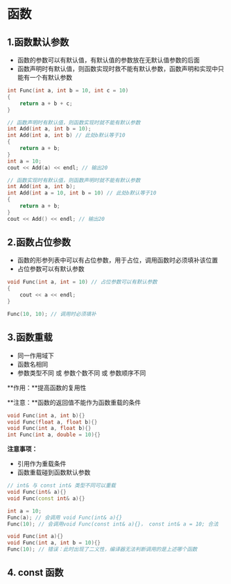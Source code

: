 # 函数

## 1.函数默认参数

- 函数的参数可以有默认值，有默认值的参数放在无默认值参数的后面
- 函数声明时有默认值，则函数实现时救不能有默认参数，函数声明和实现中只能有一个有默认参数

``` c++
int Func(int a, int b = 10, int c = 10) 
{
	return a + b + c;    
}

// 函数声明时有默认值，则函数实现时就不能有默认参数
int Add(int a, int b = 10);
int Add(int a, int b) // 此处b默认等于10
{
	return a + b;    
}
int a = 10;
cout << Add(a) << endl; // 输出20

// 函数实现时有默认值，则函数声明时就不能有默认参数
int Add(int a, int b);
int Add(int a = 10, int b = 10) // 此处b默认等于10
{
	return a + b;    
}
cout << Add() << endl; // 输出20
```



## 2.函数占位参数

- 函数的形参列表中可以有占位参数，用于占位，调用函数时必须填补该位置
- 占位参数可以有默认参数

```c++
void Func(int a, int = 10) // 占位参数可以有默认参数 
{
    cout << a << endl;
}

Func(10, 10); // 调用时必须填补
```



## 3.函数重载

- 同一作用域下
- 函数名相同
- 参数类型不同 或 参数个数不同 或 参数顺序不同

**作用：**提高函数的复用性

**注意：**函数的返回值不能作为函数重载的条件

```c++
void Func(int a, int b){}
void Func(float a, float b){}
void Func(int a, float b){}
int Func(int a, double = 10){}
```

**注意事项：**

- 引用作为重载条件
- 函数重载碰到函数默认参数

```c++
// int& 与 const int& 类型不同可以重载
void Func(int& a){}
void Func(const int& a){}

int a = 10;
Func(a); // 会调用 void Func(int& a){}
Func(10); // 会调用void Func(const int& a){}， const int& a = 10; 合法

void Func(int a){}
void Func(int a, int b = 10){}
Func(10); // 错误：此时出现了二义性，编译器无法判断调用的是上述哪个函数
```

## 4. const 函数
